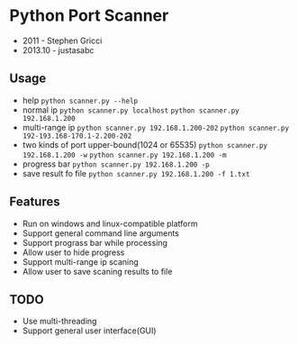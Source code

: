 Python Port Scanner 
========
- 2011    - Stephen Gricci
- 2013.10 - justasabc

Usage
----
* help
`python scanner.py --help`
* normal ip
`python scanner.py localhost`
`python scanner.py 192.168.1.200`
* multi-range ip
`python scanner.py 192.168.1.200-202`
`python scanner.py 192-193.168-170.1-2.200-202`
* two kinds of port upper-bound(1024 or 65535)
`python scanner.py 192.168.1.200 -w`
`python scanner.py 192.168.1.200 -m`
* progress bar
`python scanner.py 192.168.1.200 -p`
* save result fo file
`python scanner.py 192.168.1.200 -f 1.txt`

Features
----
- Run on windows and linux-compatible platform
- Support general command line arguments
- Support prograss bar while processing
- Allow user to hide progress
- Support multi-range ip scaning
- Allow user to save scaning results to file

TODO
----
- Use multi-threading 
- Support general user interface(GUI)
